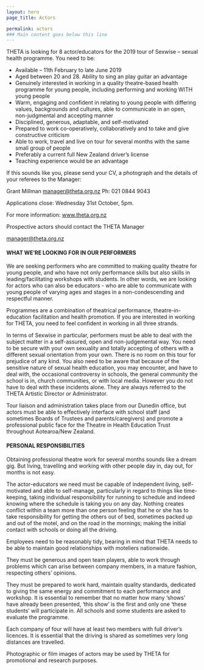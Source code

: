 ```yaml
---
layout: hero
page_title: Actors

permalink: actors
### Main content goes below this line
---
```


THETA is looking for 8 actor/educators for the 2019 tour of Sexwise – sexual health programme. You need to be:

* Available – 11th February to late June 2019
* Aged between 20 and 28. Ability to sing an play guitar an advantage
* Genuinely interested in working in a quality theatre-based health programme for young people, including performing and working  WITH young people
* Warm, engaging and confident in relating to young people with differing values, backgrounds and cultures, able to communicate in an open, non-judgmental and accepting manner
* Disciplined, generous, adaptable, and self-motivated
* Prepared to work co-operatively, collaboratively and to take and give constructive criticism
* Able to work, travel and live on tour for several months with the same small group of people
* Preferably a current full New Zealand driver’s license
* Teaching experience would be an advantage

If this sounds like you, please send your CV, a photograph and the details of your referees to the Manager:

Grant Millman    manager@theta.org.nz    Ph: 021 0844 9043

Applications close: Wednesday 31st October, 5pm.

For more information: www.theta.org.nz

Prospective actors should contact the THETA Manager

manager@theta.org.nz




#### WHAT WE’RE LOOKING FOR IN OUR PERFORMERS
We are seeking performers who are committed to making quality theatre for young people, and who have not only performance skills but also skills in leading/facilitating workshops with students. In other words, we are looking for actors who can also be educators - who are able to communicate with young people of varying ages and stages in a non-condescending and respectful manner.

Programmes are a combination of theatrical performance, theatre-in-education facilitation and health promotion. If you are interested in working for THETA, you need to feel confident in working in all three strands.

In terms of Sexwise in particular, performers must be able to deal with the subject matter in a self-assured, open and non-judgemental way. You need to be secure with your own sexuality and totally accepting of others with a different sexual orientation from your own. There is no room on this tour for prejudice of any kind. You also need to be aware that because of the sensitive nature of sexual health education, you may encounter, and have to deal with, the occasional controversy in schools, the general community the school is in, church communities, or with local media. However you do not have to deal with these incidents alone. They are always referred to the THETA Artistic Director or Administrator.

Tour liaison and administration takes place from our Dunedin office, but actors must be able to effectively interface with school staff (and sometimes Boards of Trustees and parents/caregivers) and promote a professional public face for the Theatre in Health Education Trust throughout Aotearoa/New Zealand.

#### PERSONAL RESPONSIBILITIES
Obtaining professional theatre work for several months sounds like a dream gig. But living, travelling and working with other people day in, day out, for months is not easy.

The actor-educators we need must be capable of independent living, self-motivated and able to self-manage, particularly in regard to things like time-keeping, taking individual responsibility for running to schedule and indeed knowing where the schedule is taking you on any day. Nothing creates conflict within a team more than one person feeling that he or she has to take responsibility for getting the others out of bed, sometimes packed up and out of the motel, and on the road in the mornings; making the initial contact with schools or doing all the driving.

Employees need to be reasonably tidy, bearing in mind that THETA needs to be able to maintain good relationships with moteliers nationwide.

They must be generous and open team players, able to work through problems which can arise between company members, in a mature fashion, respecting others’ opinions.

They must be prepared to work hard, maintain quality standards, dedicated to giving the same energy and commitment to each performance and workshop. It is essential to remember that no matter how many ‘shows’ have already been presented, ‘this show’ is the first and only one ‘these students’ will participate in. All schools and some students are asked to evaluate the programme.

Each company of four will have at least two members with full driver’s licences. It is essential that the driving is shared as sometimes very long distances are travelled.

Photographic or film images of actors may be used by THETA for promotional and research purposes.
